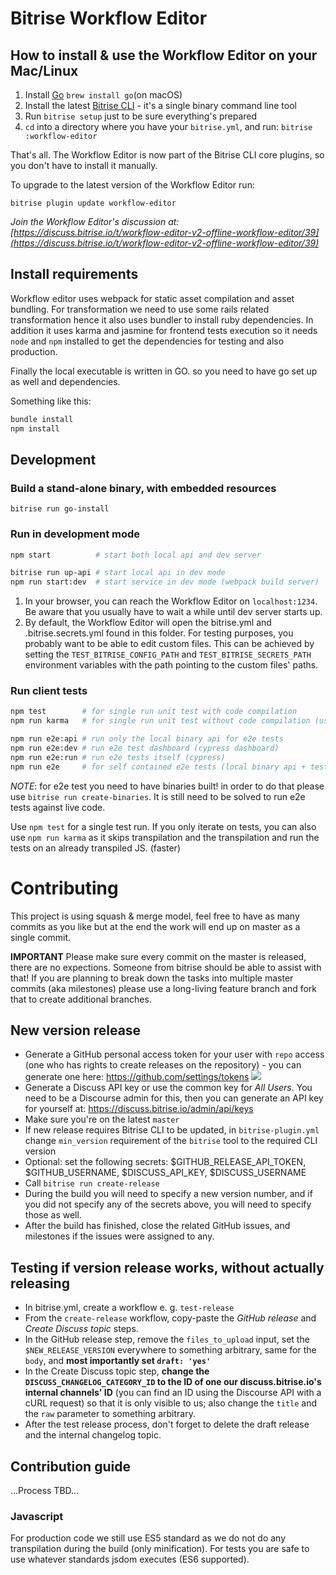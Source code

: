 # Bitrise Workflow Editor

## How to install & use the Workflow Editor on your Mac/Linux

1. Install [Go](https://golang.org) `brew install go`(on macOS)
1. Install the latest [Bitrise CLI](https://www.bitrise.io/cli) - it's a single binary command line tool
1. Run `bitrise setup` just to be sure everything's prepared
1. `cd` into a directory where you have your `bitrise.yml`, and run: `bitrise :workflow-editor`

That's all. The Workflow Editor is now part of the Bitrise CLI core plugins, so you don't have to install it manually.

To upgrade to the latest version of the Workflow Editor run:

```
bitrise plugin update workflow-editor
```

*Join the Workflow Editor's discussion at: [https://discuss.bitrise.io/t/workflow-editor-v2-offline-workflow-editor/39](https://discuss.bitrise.io/t/workflow-editor-v2-offline-workflow-editor/39)*


## Install requirements

Workflow editor uses webpack for static asset compilation and asset bundling. For transformation we need to use some rails related transformation hence it also uses bundler to install ruby dependencies. In addition it uses karma and jasmine for frontend tests execution so it needs `node` and `npm` installed to get the dependencies for testing and also production.

Finally the local executable is written in GO. so you need to have go set up as well and dependencies.

Something like this:

```bash
bundle install
npm install
```

## Development

### Build a stand-alone binary, with embedded resources

```
bitrise run go-install
```

### Run in development mode

```bash
npm start          # start both local api and dev server

bitrise run up-api # start local api in dev mode
npm run start:dev  # start service in dev mode (webpack build server)
```

1. In your browser, you can reach the Workflow Editor on `localhost:1234`. Be aware that you usually have to wait a while until dev server starts up.
1. By default, the Workflow Editor will open the bitrise.yml and .bitrise.secrets.yml found in this folder. For testing purposes, you probably want to be able to edit custom files. This can be achieved by setting the `TEST_BITRISE_CONFIG_PATH` and `TEST_BITRISE_SECRETS_PATH` environment variables with the path pointing to the custom files' paths.

### Run client tests

```bash
npm test        # for single run unit test with code compilation
npm run karma   # for single run unit test without code compilation (using already compiled code)

npm run e2e:api # run only the local binary api for e2e tests
npm run e2e:dev # run e2e test dashboard (cypress dashboard)
npm run e2e:run # run e2e tests itself (cypress)
npm run e2e     # for self contained e2e tests (local binary api + testing logic) e2e:api + e2e:run
```

*NOTE*: for e2e test you need to have binaries built! in order to do that please use `bitrise run create-binaries`. It is still need to be solved to run e2e tests against live code.

Use `npm test` for a single test run.
If you only iterate on tests, you can also use `npm run karma` as it skips transpilation and the transpilation and run the tests on an already transpiled JS. (faster)

# Contributing

This project is using squash & merge model, feel free to have as many commits as you like but at the end the work will end up on master as a single commit.

**IMPORTANT** Please make sure every commit on the master is released, there are no expections. Someone from bitrise should be able to assist with that!
If you are planning to break down the tasks into multiple master commits (aka milestones) please use a long-living feature branch and fork that to create additional branches.

## New version release

- Generate a GitHub personal access token for your user with `repo` access (one who has rights to create releases on the repository) - you can generate one here: https://github.com/settings/tokens
  ![](https://user-images.githubusercontent.com/15610939/75050804-0361ee80-54cd-11ea-85c6-0c89974051b7.png)
- Generate a Discuss API key or use the common key for _All Users_.
  You need to be a Discourse admin for this, then you can generate an API key for yourself at: https://discuss.bitrise.io/admin/api/keys
- Make sure you're on the latest `master`
- If new release requires Bitrise CLI to be updated, in `bitrise-plugin.yml` change `min_version` requirement of the `bitrise` tool to the required CLI version
- Optional: set the following secrets: $GITHUB_RELEASE_API_TOKEN, $GITHUB_USERNAME, $DISCUSS_API_KEY, $DISCUSS_USERNAME
- Call `bitrise run create-release`
- During the build you will need to specify a new version number, and if you did not specify any of the secrets above, you will need to specify those as well.
- After the build has finished, close the related GitHub issues, and milestones if the issues were assigned to any.

## Testing if version release works, without actually releasing

- In bitrise.yml, create a workflow e. g. `test-release`
- From the `create-release` workflow, copy-paste the *GitHub release* and *Create Discuss topic* steps.
- In the GitHub release step, remove the `files_to_upload` input, set the `$NEW_RELEASE_VERSION` everywhere to something arbitrary, same for the `body`, and **most importantly set `draft: 'yes'`**
- In the Create Discuss topic step, **change the `DISCUSS_CHANGELOG_CATEGORY_ID` to the ID of one our discuss.bitrise.io's internal channels' ID** (you can find an ID using the Discourse API with a cURL request) so that it is only visible to us; also change the `title` and the `raw` parameter to something arbitrary.
- After the test release process, don't forget to delete the draft release and the internal changelog topic.

## Contribution guide

...Process TBD...

### Javascript

For production code we still use ES5 standard as we do not do any transpilation during the build (only minification). For tests you are safe to use whatever standards jsdom executes (ES6 supported).
